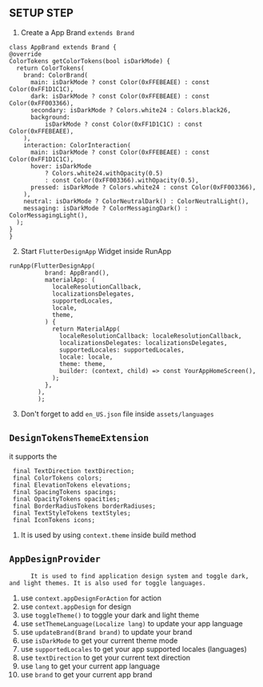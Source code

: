 ## **SETUP STEP**
1. Create a App Brand ```extends Brand```
  ```
class AppBrand extends Brand {
  @override
  ColorTokens getColorTokens(bool isDarkMode) {
    return ColorTokens(
      brand: ColorBrand(
        main: isDarkMode ? const Color(0xFFEBEAEE) : const Color(0xFF1D1C1C),
        dark: isDarkMode ? const Color(0xFFEBEAEE) : const Color(0xFF003366),
        secondary: isDarkMode ? Colors.white24 : Colors.black26,
        background:
            isDarkMode ? const Color(0xFF1D1C1C) : const Color(0xFFEBEAEE),
      ),
      interaction: ColorInteraction(
        main: isDarkMode ? const Color(0xFFEBEAEE) : const Color(0xFF1D1C1C),
        hover: isDarkMode
            ? Colors.white24.withOpacity(0.5)
            : const Color(0xFF003366).withOpacity(0.5),
        pressed: isDarkMode ? Colors.white24 : const Color(0xFF003366),
      ),
      neutral: isDarkMode ? ColorNeutralDark() : ColorNeutralLight(),
      messaging: isDarkMode ? ColorMessagingDark() : ColorMessagingLight(),
    );
  }
}
```
2.  Start ```FlutterDesignApp``` Widget inside RunApp
  ```
  runApp(FlutterDesignApp(
            brand: AppBrand(),
            materialApp: (
              localeResolutionCallback,
              localizationsDelegates,
              supportedLocales,
              locale,
              theme,
            ) {
              return MaterialApp(
                localeResolutionCallback: localeResolutionCallback,
                localizationsDelegates: localizationsDelegates,
                supportedLocales: supportedLocales,
                locale: locale,
                theme: theme,
                builder: (context, child) => const YourAppHomeScreen(),
              );
            },
          ),
          );
  ```
3. Don't forget to add `en_US.json` file inside `assets/languages`

## `DesignTokensThemeExtension` 
it supports the
  ```
   final TextDirection textDirection;
   final ColorTokens colors;
   final ElevationTokens elevations;
   final SpacingTokens spacings;
   final OpacityTokens opacities;
   final BorderRadiusTokens borderRadiuses;
   final TextStyleTokens textStyles;
   final IconTokens icons;
  ```
  1. It is used by using `context.theme` inside build method
  
  ##  `AppDesignProvider`
          It is used to find application design system and toggle dark, and light themes. It is also used for toggle languages.
  1. use `context.appDesignForAction` for action
  2. use `context.appDesign` for design
  3. use `toggleTheme()` to toggle your dark and light theme
  4. use `setThemeLanguage(Localize lang)` to update your app language
  5. use `updateBrand(Brand brand)` to update your brand
  6. use `isDarkMode` to get your current theme mode
  7. use `supportedLocales` to get your app supported locales (languages)
  8. use `textDirection` to get your current text direction
  9. use `lang` to get your current app language
  10. use `brand` to get your current app brand
  
